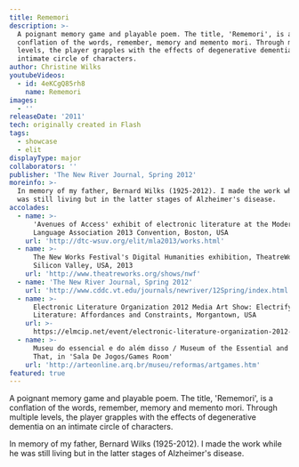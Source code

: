 ```yaml
---
title: Rememori
description: >-
  A poignant memory game and playable poem. The title, 'Rememori', is a
  conflation of the words, remember, memory and memento mori. Through multiple
  levels, the player grapples with the effects of degenerative dementia on an
  intimate circle of characters.
author: Christine Wilks
youtubeVideos:
  - id: 4eKCgQ85rh8
    name: Rememori
images:
  - ''
releaseDate: '2011'
tech: originally created in Flash
tags:
  - showcase
  - elit
displayType: major
collaborators: ''
publisher: 'The New River Journal, Spring 2012'
moreinfo: >-
  In memory of my father, Bernard Wilks (1925-2012). I made the work while he
  was still living but in the latter stages of Alzheimer's disease.
accolades:
  - name: >-
      'Avenues of Access' exhibit of electronic literature at the Modern
      Language Association 2013 Convention, Boston, USA
    url: 'http://dtc-wsuv.org/elit/mla2013/works.html'
  - name: >-
      The New Works Festival's Digital Humanities exhibition, TheatreWorks,
      Silicon Valley, USA, 2013
    url: 'http://www.theatreworks.org/shows/nwf'
  - name: 'The New River Journal, Spring 2012'
    url: 'http://www.cddc.vt.edu/journals/newriver/12Spring/index.html'
  - name: >-
      Electronic Literature Organization 2012 Media Art Show: Electrifying
      Literature: Affordances and Constraints, Morgantown, USA
    url: >-
      https://elmcip.net/event/electronic-literature-organization-2012-media-art-show-electrifying-literature-affordances-and
  - name: >-
      Museu do essencial e do além disso / Museum of the Essential and Beyond
      That, in 'Sala De Jogos/Games Room'
    url: 'http://arteonline.arq.br/museu/reformas/artgames.htm'
featured: true
---
```



A poignant memory game and playable poem. The title, 'Rememori', is a conflation of the words, remember, memory and memento mori. Through multiple levels, the player grapples with the effects of degenerative dementia on an intimate circle of characters.

In memory of my father, Bernard Wilks (1925-2012). I made the work while he was still living but in the latter stages of Alzheimer's disease.
